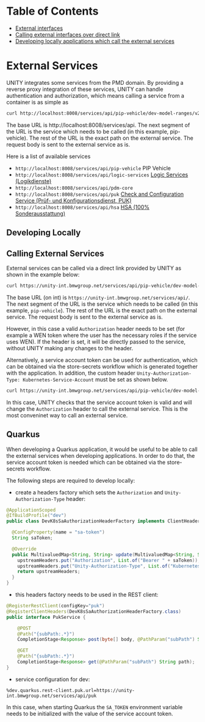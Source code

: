 # Table of Contents

<!-- START doctoc generated TOC please keep comment here to allow auto update -->
<!-- DON'T EDIT THIS SECTION, INSTEAD RE-RUN doctoc TO UPDATE -->

- [External interfaces](#external-interfaces)
- [Calling external interfaces over direct link](#calling-external-interfaces-over-direct-link)
- [Developing locally applications which call the external services](#developing-locally-applications-which-call-the-external-services)

<!-- END doctoc generated TOC please keep comment here to allow auto update -->

# External Services

UNITY integrates some services from the PMD domain. By providing a reverse proxy integration of these services,
UNITY can handle authentication and authorization, which means calling a service from a container is as simple as

```bash
curl http://localhost:8008/services/api/pip-vehicle/dev-model-ranges/v2:search -d '{}'
```

The base URL is http://localhost:8008/services/api. The next segment of the URL is the service which needs to be
called (in this example, pip-vehicle).
The rest of the URL is the exact path on the external service. The request body is sent to the external service as is.

Here is a list of available services

* `http://localhost:8008/services/api/pip-vehicle` PIP Vehicle
* `http://localhost:8008/services/api/logic-services`
  [Logic Services (Logikdienste)](https://pmd.bmwgroup.net/lexicon/app/term/LGCS)
* `http://localhost:8008/services/api/pdm-core`
* `http://localhost:8008/services/api/puk`
  [Check and Configuration Service (Prüf- und Konfigurationsdienst, PUK)](https://pmd.bmwgroup.net/lexicon/app/term/PUK)
* `http://localhost:8008/services/api/hsa`
  [HSA (100% Sonderausstattung)](https://pmd.bmwgroup.net/lexicon/app/term/HSA)

## Developing Locally

## Calling External Services

External services can be called via a direct link provided by UNITY as shown in the example below:

```bash
curl https://unity-int.bmwgroup.net/services/api/pip-vehicle/dev-model-ranges/v2:search -d '{}' -H 'Authorization: Bearer <token>'
```

The base URL (on int) is `https://unity-int.bmwgroup.net/services/api/`.
The next segment of the URL is the service which needs to be called (in this example, `pip-vehicle`).
The rest of the URL is the exact path on the external service. The request body is sent to the external service as is.

However, in this case a valid `Authorization` header needs to be set (for example a WEN token where the user has the
necessary roles if the service uses WEN). If the header is set, it will be directly passed to the service,
without UNITY making any changes to the header.

Alternatively, a service account token can be used for authentication, which can be obtained via the store-secrets
workflow which is generated together with the application.
In addition, the custom header `Unity-Authorization-Type: Kubernetes-Service-Account` must be set as shown below.

```bash
curl https://unity-int.bmwgroup.net/services/api/pip-vehicle/dev-model-ranges/v2:search -d '{}' -H 'Authorization: Bearer <sa-token>' -H 'Unity-Authorization-Type: Kubernetes-Service-Account'
```

In this case, UNITY checks that the service account token is valid and will change the `Authorization` header to call
the external service. This is the most conveninet way to call an external service.

## Quarkus

When developing a Quarkus application, it would be useful to be able to call the external services when developing
applications. In order to do that, the service account token is
needed which can be obtained via the store-secrets workflow.

The following steps are required to develop locally:

- create a headers factory which sets the `Authorization` and `Unity-Authorization-Type` header:

```java
@ApplicationScoped
@IfBuildProfile("dev")
public class DevK8sSaAuthorizationHeaderFactory implements ClientHeadersFactory {

  @ConfigProperty(name = "sa-token")
  String saToken;

  @Override
  public MultivaluedMap<String, String> update(MultivaluedMap<String, String> downstreamHeaders, MultivaluedMap<String, String> upstreamHeaders) {
    upstreamHeaders.put("Authorization", List.of("Bearer " + saToken));
    upstreamHeaders.put("Unity-Authorization-Type", List.of("Kubernetes-Service-Account"));
    return upstreamHeaders;
  }
}
```

- this headers factory needs to be used in the REST client:

```java
@RegisterRestClient(configKey="puk")
@RegisterClientHeaders(DevK8sSaAuthorizationHeaderFactory.class)
public interface PukService {

    @POST
    @Path("{subPath:.*}")
    CompletionStage<Response> post(byte[] body, @PathParam("subPath") String path);

    @GET
    @Path("{subPath:.*}")
    CompletionStage<Response> get(@PathParam("subPath") String path);
}
```

- service configuration for dev:

```properties
%dev.quarkus.rest-client.puk.url=https://unity-int.bmwgroup.net/services/api/puk
```

In this case, when starting Quarkus the `SA_TOKEN` environment variable needs to be initialized with the value of the
service account token.

